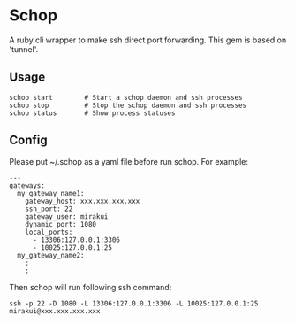 # Schop

A ruby cli wrapper to make ssh direct port forwarding.
This gem is based on 'tunnel'.

## Usage

    schop start        # Start a schop daemon and ssh processes
    schop stop         # Stop the schop daemon and ssh processes
    schop status       # Show process statuses

## Config

Please put ~/.schop as a yaml file before run schop.
For example:

    ---
    gateways:
      my_gateway_name1:
        gateway_host: xxx.xxx.xxx.xxx
        ssh_port: 22
        gateway_user: mirakui
        dynamic_port: 1080
        local_ports:
          - 13306:127.0.0.1:3306
          - 10025:127.0.0.1:25
      my_gateway_name2:
        :
        :

Then schop will run following ssh command:

    ssh -p 22 -D 1080 -L 13306:127.0.0.1:3306 -L 10025:127.0.0.1:25 mirakui@xxx.xxx.xxx.xxx
